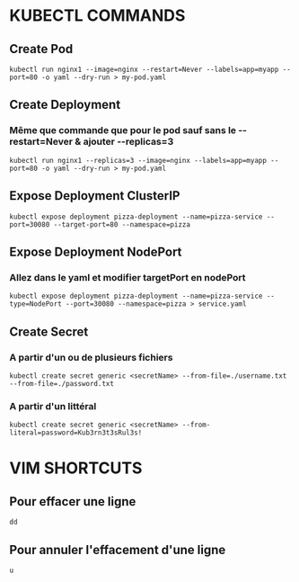 # KUBECTL COMMANDS

## Create Pod
```
kubectl run nginx1 --image=nginx --restart=Never --labels=app=myapp --port=80 -o yaml --dry-run > my-pod.yaml
```
## Create Deployment 
### Même que commande que pour le pod sauf sans le --restart=Never & ajouter --replicas=3
```
kubectl run nginx1 --replicas=3 --image=nginx --labels=app=myapp --port=80 -o yaml --dry-run > my-pod.yaml
```
## Expose Deployment ClusterIP
```
kubectl expose deployment pizza-deployment --name=pizza-service --port=30080 --target-port=80 --namespace=pizza
```
## Expose Deployment NodePort
### Allez dans le yaml et modifier targetPort en nodePort
```
kubectl expose deployment pizza-deployment --name=pizza-service --type=NodePort --port=30080 --namespace=pizza > service.yaml
```


## Create Secret
### A partir d'un ou de plusieurs fichiers
```
kubectl create secret generic <secretName> --from-file=./username.txt --from-file=./password.txt
```
### A partir d'un littéral
```
kubectl create secret generic <secretName> --from-literal=password=Kub3rn3t3sRul3s!
```
# VIM SHORTCUTS

## Pour effacer une ligne
```
dd
```
## Pour annuler l'effacement d'une ligne
```
u
```
